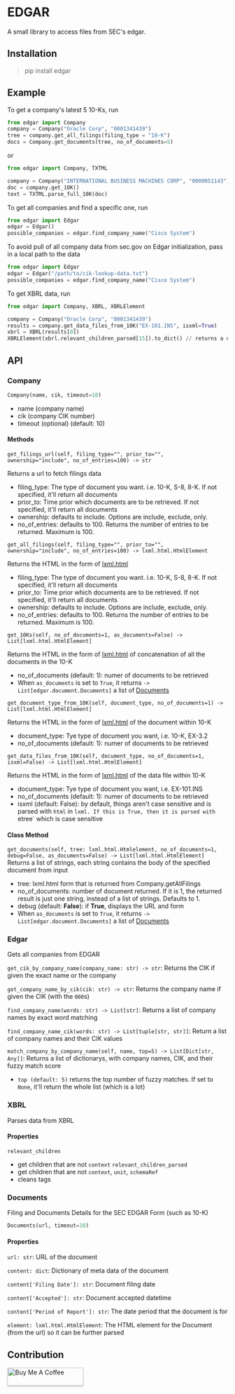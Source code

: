 # EDGAR
A small library to access files from SEC's edgar.

## Installation

>   pip install edgar

## Example
To get a company's latest 5 10-Ks, run

``` python
from edgar import Company
company = Company("Oracle Corp", "0001341439")
tree = company.get_all_filings(filing_type = "10-K")
docs = Company.get_documents(tree, no_of_documents=5)
```
or
```python
from edgar import Company, TXTML

company = Company("INTERNATIONAL BUSINESS MACHINES CORP", "0000051143")
doc = company.get_10K()
text = TXTML.parse_full_10K(doc)
```

To get all companies and find a specific one, run

``` python
from edgar import Edgar
edgar = Edgar()
possible_companies = edgar.find_company_name("Cisco System")
```

To avoid pull of all company data from sec.gov on Edgar initialization, pass in a local path to the data

``` python
from edgar import Edgar
edgar = Edgar("/path/to/cik-lookup-data.txt")
possible_companies = edgar.find_company_name("Cisco System")
```


To get XBRL data, run
```python
from edgar import Company, XBRL, XBRLElement

company = Company("Oracle Corp", "0001341439")
results = company.get_data_files_from_10K("EX-101.INS", isxml=True)
xbrl = XBRL(results[0])
XBRLElement(xbrl.relevant_children_parsed[15]).to_dict() // returns a dictionary of name, value, and schemaRef
```

## API

### Company
```python
Company(name, cik, timeout=10)
```
* name (company name)
* cik (company CIK number)
* timeout (optional) (default: 10)

#### Methods

`get_filings_url(self, filing_type="", prior_to="", ownership="include", no_of_entries=100) -> str`

Returns a url to fetch filings data
* filing_type: The type of document you want. i.e. 10-K, S-8, 8-K. If not specified, it'll return all documents
* prior_to: Time prior which documents are to be retrieved. If not specified, it'll return all documents
* ownership: defaults to include. Options are include, exclude, only.
* no_of_entries: defaults to 100. Returns the number of entries to be returned. Maximum is 100.


`get_all_filings(self, filing_type="", prior_to="", ownership="include", no_of_entries=100) -> lxml.html.HtmlElement`

Returns the HTML in the form of [lxml.html](http://lxml.de/lxmlhtml.html)
* filing_type: The type of document you want. i.e. 10-K, S-8, 8-K. If not specified, it'll return all documents
* prior_to: Time prior which documents are to be retrieved. If not specified, it'll return all documents
* ownership: defaults to include. Options are include, exclude, only.
* no_of_entries: defaults to 100. Returns the number of entries to be returned. Maximum is 100.


`get_10Ks(self, no_of_documents=1, as_documents=False) -> List[lxml.html.HtmlElement]`

Returns the HTML in the form of [lxml.html](http://lxml.de/lxmlhtml.html) of concatenation of all the documents in the 10-K
* no_of_documents (default: 1): numer of documents to be retrieved
* When `as_documents` is set to `True`, it returns `-> List[edgar.document.Documents]` a list of [Documents](#documents)


`get_document_type_from_10K(self, document_type, no_of_documents=1) -> List[lxml.html.HtmlElement]`

Returns the HTML in the form of [lxml.html](http://lxml.de/lxmlhtml.html) of the document within 10-K
* document_type: Tye type of document you want, i.e. 10-K, EX-3.2
* no_of_documents (default: 1): numer of documents to be retrieved


`get_data_files_from_10K(self, document_type, no_of_documents=1, isxml=False) -> List[lxml.html.HtmlElement]`

Returns the HTML in the form of [lxml.html](http://lxml.de/lxmlhtml.html) of the data file within 10-K
* document_type: Tye type of document you want, i.e. EX-101.INS
* no_of_documents (default: 1): numer of documents to be retrieved
* isxml (default: False): by default, things aren't case sensitive and is parsed with `html` in `lxml. If this is True, then it is parsed with `etree` which is case sensitive

#### Class Method

`get_documents(self, tree: lxml.html.Htmlelement, no_of_documents=1, debug=False, as_documents=False) -> List[lxml.html.HtmlElement]` Returns a list of strings, each string contains the body of the specified document from input

* tree: lxml.html form that is returned from Company.getAllFilings
* no_of_documents: number of document returned. If it is 1, the returned result is just one string, instead of a list of strings. Defaults to 1.
* debug (default: **False**): if **True**, displays the URL and form
* When `as_documents` is set to `True`, it returns `-> List[edgar.document.Documents]` a list of [Documents](#documents)



### Edgar
Gets all companies from EDGAR

`get_cik_by_company_name(company_name: str) -> str`: Returns the CIK if given the exact name or the company

`get_company_name_by_cik(cik: str) -> str`: Returns the company name if given the CIK (with the `000`s) 

`find_company_name(words: str) -> List[str]`: Returns a list of company names by exact word matching

`find_company_name_cik(words: str) -> List[tuple[str, str]]`: Return a list of company names and their CIK values

`match_company_by_company_name(self, name, top=5) -> List[Dict[str, Any]]`: Returns a list of dictionarys, with company names, CIK, and their fuzzy match score
* `top (default: 5)` returns the top number of fuzzy matches. If set to `None`, it'll return the whole list (which is a lot)

### XBRL
Parses data from XBRL
#### Properties
`relevant_children`
* get children that are not `context`
`relevant_children_parsed`
* get children that are not `context`, `unit`, `schemaRef`
* cleans tags

### Documents
Filing and Documents Details for the SEC EDGAR Form (such as 10-K)

```python
Documents(url, timeout=10)
```
#### Properties
`url: str`: URL of the document

`content: dict`: Dictionary of meta data of the document

`content['Filing Date']: str`: Document filing date

`content['Accepted']: str`: Document accepted datetime

`content['Period of Report']: str`: The date period that the document is for

`element: lxml.html.HtmlElement`: The HTML element for the Document (from the url) so it can be further parsed


## Contribution
<a href="https://www.buymeacoffee.com/joeyism" target="_blank"><img src="https://www.buymeacoffee.com/assets/img/custom_images/orange_img.png" alt="Buy Me A Coffee" style="height: 41px !important;width: 174px !important;box-shadow: 0px 3px 2px 0px rgba(190, 190, 190, 0.5) !important;-webkit-box-shadow: 0px 3px 2px 0px rgba(190, 190, 190, 0.5) !important;" ></a>
